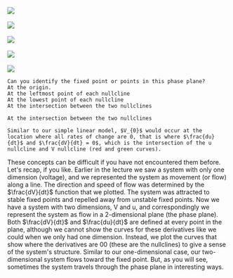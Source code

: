 ![](http://geekresearchlab.net/coursera/neuro/spik-9.jpg)<br><br>
![](http://geekresearchlab.net/coursera/neuro/spik-9-1.jpg)<br><br>
![](http://geekresearchlab.net/coursera/neuro/spik-9-2.jpg)<br><br>
![](http://geekresearchlab.net/coursera/neuro/spik-9-3.jpg)<br><br>
![](http://geekresearchlab.net/coursera/neuro/spik-9-4.jpg)<br>

```
Can you identify the fixed point or points in this phase plane?
At the origin.
At the leftmost point of each nullcline
At the lowest point of each nullcline
At the intersection between the two nullclines

At the intersection between the two nullclines

Similar to our simple linear model, $V_{0}$ would occur at the location where all rates of change are 0, that is where $\frac{du}{dt}$ and $\frac{dV}{dt} = 0$, which is the intersection of the u nullcline and V nullcline (red and green curves).

```

These concepts can be difficult if you have not encountered them before. Let's recap, if you like. Earlier in the lecture we saw a system with only one dimension (voltage), and we represented the system as movement (or flow) along a line. The direction and speed of flow was determined by the $\frac{dV}{dt}$ function that we plotted. The system was attracted to stable fixed points and repelled away from unstable fixed points. Now we have a system with two dimensions, V and u, and correspondingly we represent the system as flow in a 2-dimensional plane (the phase plane). Both $\frac{dV}{dt}$ and $\frac{du}{dt}$ are defined at every point in the plane, although we cannot show the curves for these derivatives like we could when we only had one dimension. Instead, we plot the curves that show where the derivatives are 00 (these are the nullclines) to give a sense of the system's structure. Similar to our one-dimensional case, our two-dimensional system flows toward the fixed point. But, as you will see, sometimes the system travels through the phase plane in interesting ways.